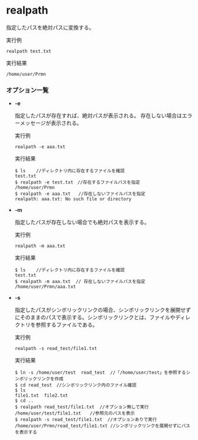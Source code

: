 [](ファイル名はコマンド名.md)
# realpath
指定したパスを絶対パスに変換する。

  実行例 [](変更しない)
  
  ```
  realpath test.txt
  ```


  実行結果　[](変更しない)


  ```
  /home/user/Prmn
  ```

### オプション一覧


- **-e**
  
  指定したパスが存在すれば、絶対パスが表示される。
  存在しない場合はエラーメッセージが表示される。

  実行例 [](変更しない)
  
  ```
  realpath -e aaa.txt
  ```


  実行結果　[](変更しない)


  ```
  $ ls    //ディレクトリ内に存在するファイルを確認
  test.txt 
  $ realpath -e test.txt　//存在するファイルパスを指定
  /home/user/Prmn
  $ realpath -e aaa.txt   //存在しないファイルパスを指定
  realpath: aaa.txt: No such file or directory
  ```
- **-m** 
    
  指定したパスが存在しない場合でも絶対パスを表示する。
  
  実行例　[](変更しない)
  
  ```
  realpath -m aaa.txt
  ```


  実行結果　[](変更しない)


  ```
  $ ls    //ディレクトリ内に存在するファイルを確認
  test.txt
  $ realpath -m aaa.txt  // 存在しないファイルパスを指定
  /home/user/Prmn/aaa.txt 
  ```
- **-s** 
    
  指定したパスがシンボリックリンクの場合、シンボリックリンクを展開せずにそのままのパスで表示する。シンボリックリンクとは、ファイルやディレクトリを参照するファイルである。
  
  実行例　[](変更しない)
  
  ```
  realpath -s read_test/file1.txt
  ```


  実行結果　[](変更しない)


  ```
  $ ln -s /home/user/test  read_test  //「/home/user/test」を参照するシンボリックリンクを作成
  $ cd read_test　//シンボリックリンク内のファイル確認
  $ ls
  file1.txt  file2.txt
  $ cd ..
  $ realpath read_test/file1.txt  //オプション無しで実行
  /home/user/test/file1.txt　　//参照元のパスを表示
  $ realpath -s read_test/file1.txt  //オプションありで実行
  /home/user/Prmn/read_test/file1.txt //シンボリックリンクを展開せずにパスを表示する
  ```
